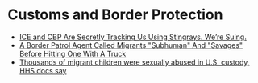 # Customs and Border Protection
- [ICE and CBP Are Secretly Tracking Us Using Stingrays. We’re Suing.](https://www.aclu.org/news/privacy-technology/ice-and-cbp-are-secretly-tracking-us-using-stingrays-were-suing/) 
- [A Border Patrol Agent Called Migrants "Subhuman" And "Savages" Before Hitting One With A Truck](https://www.buzzfeednews.com/article/juliareinstein/border-patrol-agent-texts-migrants-subhuman-savages)
- [Thousands of migrant children were sexually abused in U.S. custody, HHS docs say](https://www.cbsnews.com/news/thousands-of-migrant-children-were-sexually-abused-in-u-s-custody-hhs-docs-say/)
